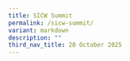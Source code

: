 ```yaml
---
title: SICW Summit
permalink: /sicw-summit/
variant: markdown
description: ""
third_nav_title: 20 October 2025
---
```

